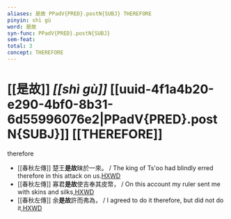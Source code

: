 ```yaml
---
aliases: 是故 PPadV{PRED}.postN{SUBJ} THEREFORE
pinyin: shì gù
word: 是故
syn-func: PPadV{PRED}.postN{SUBJ}
sem-feat: 
total: 3
concept: THEREFORE 
---
```

# [[是故]] *[[shì gù]]*  [[uuid-4f1a4b20-e290-4bf0-8b31-6d55996076e2|PPadV{PRED}.postN{SUBJ}]] [[THEREFORE]]
therefore
 - [[春秋左傳]] 楚王**是故**昧於一來。 / The king of Ts'oo had blindly erred therefore in this attack on us.[HXWD](https://hxwd.org/textview.html?location=KR1e0001_tls_009-658a.8)
 - [[春秋左傳]] 寡君**是故**使吉奉其皮幣， / On this account my ruler sent me with skins and silks,[HXWD](https://hxwd.org/textview.html?location=KR1e0001_tls_009-711a.20)
 - [[春秋左傳]] 余**是故**許而弗為， / I agreed to do it therefore, but did not do it,[HXWD](https://hxwd.org/textview.html?location=KR1e0001_tls_011-268a.12)